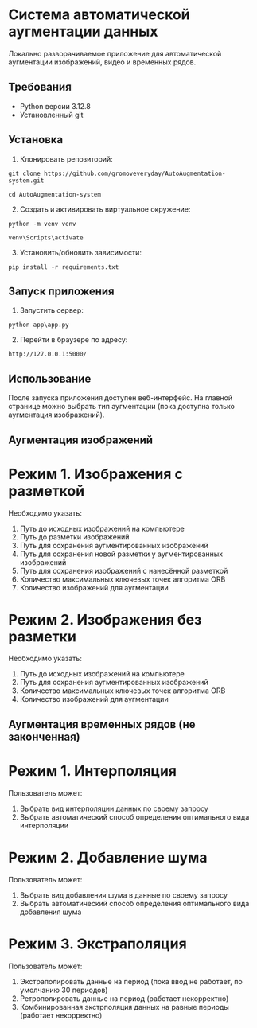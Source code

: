 # Система автоматической аугментации данных

Локально разворачиваемое приложение для автоматической аугментации изображений, видео и временных рядов.  

## Требования

- Python версии 3.12.8
- Установленный git   

## Установка

1. Клонировать репозиторий:

```shell
git clone https://github.com/gromoveveryday/AutoAugmentation-system.git
```

```shell
cd AutoAugmentation-system
```

2. Создать и активировать виртуальное окружение:

```shell
python -m venv venv
```

```shell
venv\Scripts\activate
```

3. Установить/обновить зависимости:

```shell
pip install -r requirements.txt
```

## Запуск приложения

1. Запустить сервер:

```shell
python app\app.py
```

2. Перейти в браузере по адресу:

```shell
http://127.0.0.1:5000/
```

## Использование

После запуска приложения доступен веб-интерфейс.
На главной странице можно выбрать тип аугментации (пока доступна только аугментация изображений).

## Аугментация изображений

# Режим 1. Изображения с разметкой

Необходимо указать:

1. Путь до исходных изображений на компьютере
2. Путь до разметки изображений
3. Путь для сохранения аугментированных изображений
4. Путь для сохранения новой разметки у аугментированных изображений
5. Путь для сохранения изображений с нанесённой разметкой
6. Количество максимальных ключевых точек алгоритма ORB
7. Количество изображений для аугментации

# Режим 2. Изображения без разметки

Необходимо указать:

1. Путь до исходных изображений на компьютере
2. Путь для сохранения аугментированных изображений
3. Количество максимальных ключевых точек алгоритма ORB
4. Количество изображений для аугментации

## Аугментация временных рядов (не законченная)

# Режим 1. Интерполяция

Пользователь может:

1. Выбрать вид интерполяции данных по своему запросу
2. Выбрать автоматический способ определения оптимального вида интерполяции

# Режим 2. Добавление шума

Пользователь может:

1. Выбрать вид добавления шума в данные по своему запросу
2. Выбрать автоматический способ определения оптимального вида добавления шума

# Режим 3. Экстраполяция

Пользователь может:

1. Экстраполировать данные на период (пока ввод не работает, по умолчанию 30 периодов)
2. Ретрополировать данные на период (работает некорректно)
3. Комбинированная экстрполяция данных на равные периоды (работает некорректно)







